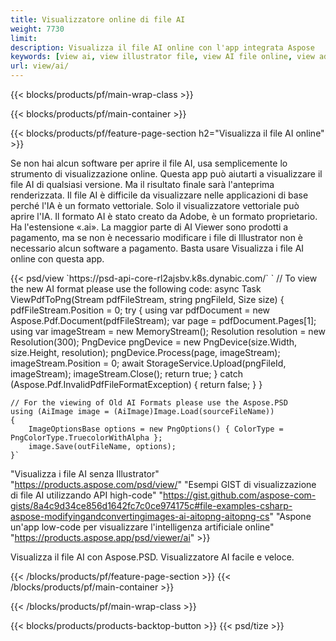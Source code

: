 ```yaml
---
title: Visualizzatore online di file AI
weight: 7730
limit: 
description: Visualizza il file AI online con l'app integrata Aspose
keywords: [view ai, view illustrator file, view AI file online, view adobe illustrator, ai file preview, ai format view]
url: view/ai/
---
```


{{< blocks/products/pf/main-wrap-class >}}


{{< blocks/products/pf/main-container >}}

{{< blocks/products/pf/feature-page-section h2="Visualizza il file AI online" >}}
<p>Se non hai alcun software per aprire il file AI, usa semplicemente lo strumento di visualizzazione online. Questa app può aiutarti a visualizzare il file AI di qualsiasi versione. Ma il risultato finale sarà l'anteprima renderizzata. Il file AI è difficile da visualizzare nelle applicazioni di base perché l'IA è un formato vettoriale. Solo il visualizzatore vettoriale può aprire l'IA. Il formato AI è stato creato da Adobe, è un formato proprietario. Ha l'estensione «.ai». La maggior parte di AI Viewer sono prodotti a pagamento, ma se non è necessario modificare i file di Illustrator non è necessario alcun software a pagamento. Basta usare Visualizza i file AI online con questa app.</p>
{{< psd/view `https://psd-api-core-rl2ajsbv.k8s.dynabic.com/` 
`	// To view the new AI format please use the following code:
	async Task<bool> ViewPdfToPng(Stream pdfFileStream, string pngFileId, Size size)
	{
		pdfFileStream.Position = 0;
		try
		{
			using var pdfDocument = new Aspose.Pdf.Document(pdfFileStream);
			var page = pdfDocument.Pages[1];
			using var imageStream = new MemoryStream();
			Resolution resolution = new Resolution(300);
			PngDevice pngDevice = new PngDevice(size.Width, size.Height, resolution);
			pngDevice.Process(page, imageStream);
			imageStream.Position = 0;
			await StorageService.Upload(pngFileId, imageStream);
			imageStream.Close();
			return true;
		}
		catch (Aspose.Pdf.InvalidPdfFileFormatException)
		{
			return false;
		}
	}
	
	// For the viewing of Old AI Formats please use the Aspose.PSD
	using (AiImage image = (AiImage)Image.Load(sourceFileName))
	{
		ImageOptionsBase options = new PngOptions() { ColorType = PngColorType.TruecolorWithAlpha };
		image.Save(outFileName, options);
	}` 
"Visualizza i file AI senza Illustrator" "https://products.aspose.com/psd/view/" 
"Esempi GIST di visualizzazione di file AI utilizzando API high-code" "https://gist.github.com/aspose-com-gists/8a4c9d34ce856d1642fc7c0ce974175c#file-examples-csharp-aspose-modifyingandconvertingimages-ai-aitopng-aitopng-cs" 
"Aspone un'app low-code per visualizzare l'intelligenza artificiale online" "https://products.aspose.app/psd/viewer/ai" >}}
<p>Visualizza il file AI con Aspose.PSD. Visualizzatore AI facile e veloce.</p>
{{< /blocks/products/pf/feature-page-section >}}
{{< /blocks/products/pf/main-container >}}


{{< /blocks/products/pf/main-wrap-class >}}

{{< blocks/products/products-backtop-button >}}
{{< psd/tize >}}
